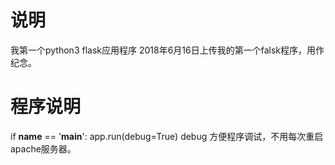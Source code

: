 # 说明
我第一个python3 flask应用程序
2018年6月16日上传我的第一个falsk程序，用作纪念。
# 程序说明
if __name__ == '__main__':
    app.run(debug=True)
debug 方便程序调试，不用每次重启apache服务器。
